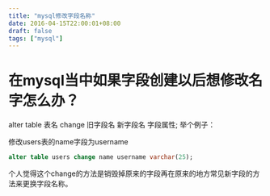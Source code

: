 ```yaml
---
title: "mysql修改字段名称"
date: 2016-04-15T22:00:01+08:00
draft: false
tags: ["mysql"]
---
```


# 在mysql当中如果字段创建以后想修改名字怎么办？
alter table 表名 change 旧字段名 新字段名 字段属性;
举个例子：

修改users表的name字段为username
```sql
alter table users change name username varchar(25);
```
个人觉得这个change的方法是销毁掉原来的字段再在原来的地方常见新字段的方法来更换字段名称。